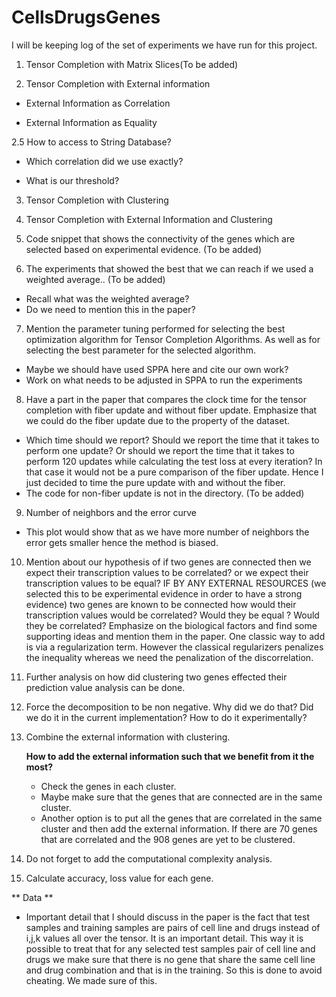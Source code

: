 # CellsDrugsGenes

I will be keeping log of the set of experiments we have run for this project.

1. Tensor Completion with Matrix Slices(To be added)

2. Tensor Completion with External information

  - External Information as Correlation
  
  - External Information as Equality

2.5 How to access to String Database?
  
   - Which correlation did we use exactly?
   
   - What is our threshold?

3. Tensor Completion with Clustering

4. Tensor Completion with External Information and Clustering

5. Code snippet that shows the connectivity of the genes which are selected based on experimental evidence. (To be added)

6. The experiments that showed the best that we can reach if we used a weighted average.. (To be added)
  - Recall what was the weighted average? 
  - Do we need to mention this in the paper?

7. Mention the parameter tuning performed for selecting the best optimization algorithm for Tensor Completion Algorithms. As well as for selecting the best parameter for the selected algorithm. 
  - Maybe we should have used SPPA here and cite our own work?
  - Work on what needs to be adjusted in SPPA to run the experiments

8. Have a part in the paper that compares the clock time for the tensor completion with fiber update and without fiber update. Emphasize that we could do the fiber update due to the property of the dataset.
  - Which time should we report? Should we report the time that it takes to perform one update? Or should we report the time that it takes to perform 120 updates while calculating the test loss at every iteration? In that case it would not be a pure comparison of the fiber update. Hence I just decided to time the pure update with and without the fiber. 
  - The code for non-fiber update is not in the directory. (To be added)
  
9. Number of neighbors and the error curve

  - This plot would show that as we have more number of neighbors the error gets smaller hence the method is biased. 

10. Mention about our hypothesis of if two genes are connected then we expect their transcription values to be correlated? or we expect their transcription values to be equal? IF BY ANY EXTERNAL RESOURCES (we selected this to be experimental evidence in order to have a strong evidence) two genes are known to be connected how would their transcription values would be correlated? Would they be equal ? Would they be correlated? Emphasize on the biological factors and find some supporting ideas and mention them in the paper. One classic way to add is via a regularization term. However the classical regularizers penalizes the inequality whereas we need the penalization of the discorrelation. 

11. Further analysis on how did clustering two genes effected their prediction value analysis can be done.

12. Force the decomposition to be non negative. Why did we do that? Did we do it in the current implementation? How to do it experimentally?

13. Combine the external information with clustering.
    
    **How to add the external information such that we benefit from it the most?**
        
      - Check the genes in each cluster.
      - Maybe make sure that the genes that are connected are in the same cluster. 
      - Another option is to put all the  genes that are correlated in the same cluster and then add the external information. If there are 70 genes that are correlated and the 908 genes are yet to be clustered.
 
14. Do not forget to add the computational complexity analysis.
15. Calculate accuracy, loss value for each gene.
  
** Data **
- Important detail that I should discuss in the paper is the fact that test samples and training samples are pairs of cell line and drugs instead of i,j,k values all over the tensor. It is an important detail. This way it is possible to treat that for any selected test samples pair of cell line and drugs we make sure that there is no gene that share the same cell line and drug combination and that is in the training. So this is done to avoid cheating. We made sure of this.
